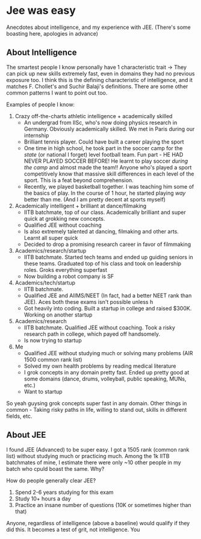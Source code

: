 # Jee was easy
Anecdotes about intelligence, and my experience with JEE. (There's some boasting here, apologies in advance)

## About Intelligence
The smartest people I know personally have 1 characteristic trait -> They can pick up new skills extremely fast, even in domains they had no previous exposure too. I think this is the defining characteristic of intelligence, and it matches F. Chollet's and Suchir Balaji's definitions. There are some other common patterns I want to point out too.

Examples of people I know:
1) Crazy off-the-charts athletic intelligence + academically skilled
    - An undergrad from IISc, who's now doing physics research in Germany. Obviously academically skilled. We met in Paris during our internship
    - Brilliant tennis player. Could have built a career playing the sport
    - One time in high school, he took part in the soccer camp for the *state* (or national I forget) level football team. Fun part - HE HAD NEVER PLAYED SOCCER BEFORE! He learnt to play soccer _during the camp_ and almost made the team!! Anyone who's played a sport competitively know that massive skill differences in each level of the sport. This is a feat beyond comprehension.
    - Recently, we played basketball together. I was teaching him some of the basics of play. In the course of 1 hour, he started playing _way_ better than me. (And I am pretty decent at sports myself)
2) Academically intelligent + brilliant at dance/filmaking
    - IITB batchmate, top of our class. Academically brilliant and super quick at grokking new concepts.
    - Qualified JEE without coaching
    - Is also extremely talented at dancing, filmaking and other arts. Learnt all super quick
    - Decided to drop a promising research career in favor of filmmaking
3) Academics/research/startup
    - IITB batchmate. Started tech teams and ended up guiding seniors in these teams. Graduated top of his class and took on leadership roles. Groks everything superfast 
    - Now building a robot company is SF
4) Academics/tech/startup
    - IITB batchmate.
    - Qualified JEE and AIIMS/NEET (In fact, had a better NEET rank than JEE). Aces both these exams isn't possible unless h
    - Got heavily into coding. Built a startup in college and raised $300K. Working on another startup
3) Academics/research
    - IITB batchmate. Qualified JEE without coaching. Took a risky research path in college, which payed off handsomely. 
    - Is now trying to startup
6) Me
    - Qualified JEE without studying much or solving many problems (AIR 1500 common rank list)
    - Solved my own health problems by reading medical literature
    - I grok concepts in any domain pretty fast. Ended up pretty good at some domains (dance, drums, volleyball, public speaking, MUNs, etc.)
    - Want to startup

So yeah guysing grok concepts super fast in any domain. Other things in common - Taking risky paths in life, willing to stand out, skills in different fields, etc.

## About JEE
I found JEE (Advanced) to be super easy. I got a 1505 rank (common rank list) without studying much or practicing much. Among the 1k IITB batchmates of mine, I estimate there were only ~10 other people in my batch who cpuld boast the same. Why?

How do people generally clear JEE? 
1) Spend 2-6 years studying for this exam
2) Study 10+ hours a day
3) Practice an insane number of questions (10K or sometimes higher than that)

Anyone, regardless of intelligence (above a baseline) would qualify if they did this. It becomes a test of grit, not intelligence. You 